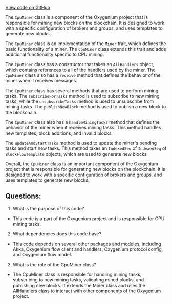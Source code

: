 [View code on GitHub](https://github.com/oxygenium/oxygenium/flow/src/main/scala/org/oxygenium/flow/mining/CpuMiner.scala)

The `CpuMiner` class is a component of the Oxygenium project that is responsible for mining new blocks on the blockchain. It is designed to work with a specific configuration of brokers and groups, and uses templates to generate new blocks. 

The `CpuMiner` class is an implementation of the `Miner` trait, which defines the basic functionality of a miner. The `CpuMiner` class extends this trait and adds additional functionality specific to CPU mining. 

The `CpuMiner` class has a constructor that takes an `AllHandlers` object, which contains references to all of the handlers used by the miner. The `CpuMiner` class also has a `receive` method that defines the behavior of the miner when it receives messages. 

The `CpuMiner` class has several methods that are used to perform mining tasks. The `subscribeForTasks` method is used to subscribe to new mining tasks, while the `unsubscribeTasks` method is used to unsubscribe from mining tasks. The `publishNewBlock` method is used to publish a new block to the blockchain. 

The `CpuMiner` class also has a `handleMiningTasks` method that defines the behavior of the miner when it receives mining tasks. This method handles new templates, block additions, and invalid blocks. 

The `updateAndStartTasks` method is used to update the miner's pending tasks and start new tasks. This method takes an `IndexedSeq` of `IndexedSeq` of `BlockFlowTemplate` objects, which are used to generate new blocks. 

Overall, the `CpuMiner` class is an important component of the Oxygenium project that is responsible for generating new blocks on the blockchain. It is designed to work with a specific configuration of brokers and groups, and uses templates to generate new blocks.
## Questions: 
 1. What is the purpose of this code?
- This code is a part of the Oxygenium project and is responsible for CPU mining tasks.

2. What dependencies does this code have?
- This code depends on several other packages and modules, including Akka, Oxygenium flow client and handlers, Oxygenium protocol config, and Oxygenium flow model.

3. What is the role of the CpuMiner class?
- The CpuMiner class is responsible for handling mining tasks, subscribing to new mining tasks, validating mined blocks, and publishing new blocks. It extends the Miner class and uses the AllHandlers class to interact with other components of the Oxygenium project.